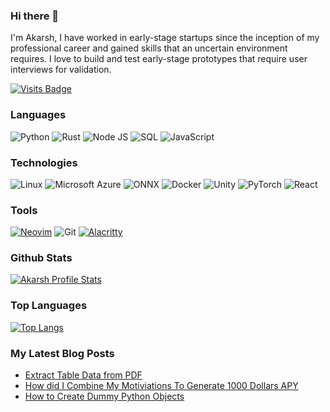### Hi there 👋

I'm Akarsh,
I have worked in early-stage startups since the inception of my professional career and gained skills that an uncertain environment requires. I love to build and test early-stage prototypes that require user interviews for validation.

[![Visits Badge](https://badges.pufler.dev/visits/akarsh1995/akarsh1995?style=flat-square&color=black&logo=github)](https://badges.pufler.dev)

### Languages

![Python](https://img.shields.io/badge/-Python-000?&logo=Python)
![Rust](https://img.shields.io/badge/-Rust-000?&logo=Rust)
![Node JS](https://img.shields.io/badge/-nodejs-000?&logo=nodedotjs)
![SQL](https://img.shields.io/badge/-SQL-000?&logo=MySQL)
![JavaScript](https://img.shields.io/badge/-JavaScript-000?&logo=JavaScript)

### Technologies

![Linux](https://img.shields.io/badge/-Linux-000?&logo=Linux)
![Microsoft Azure](https://img.shields.io/badge/-azure-000?&logo=microsoft-azure)
![ONNX](https://img.shields.io/badge/-ONNX-000?&logo=onnx)
![Docker](https://img.shields.io/badge/-Docker-000?&logo=Docker)
![Unity](https://img.shields.io/badge/-Unity-000?&logo=Unity)
![PyTorch](https://img.shields.io/badge/-pytorch-000?&logo=pytorch)
![React](https://img.shields.io/badge/-React-000?&logo=React)

### Tools
[![Neovim](https://img.shields.io/badge/-Neovim-000?&logo=Neovim)](https://neovim.io/)
![Git](https://img.shields.io/badge/-git-000?&logo=git)
[![Alacritty](https://img.shields.io/badge/-alacritty-000?&logo=alacritty)](https://github.com/alacritty/alacritty)

### Github Stats

[![Akarsh Profile Stats](https://github-readme-stats.vercel.app/api?username=akarsh1995&theme=transparent&hide_rank=true)](https://github.com/anuraghazra/github-readme-stats)

### Top Languages

[![Top Langs](https://github-readme-stats.vercel.app/api/top-langs/?username=akarsh1995&layout=compact&hide=html)](https://github.com/anuraghazra/github-readme-stats)

### My Latest Blog Posts

- [Extract Table Data from PDF](https://www.akar.sh/posts/python/extract-table-data-from-pdf)
- [How did I Combine My Motiviations To Generate 1000 Dollars APY](https://www.akar.sh/posts/blockchain/how-did-i-combine-my-motivations-to-generate-1000-dollars-apy)
- [How to Create Dummy Python Objects](https://www.akar.sh/posts/python/using-attrs-to-create-dummy-python-objects-on-the-fly)

